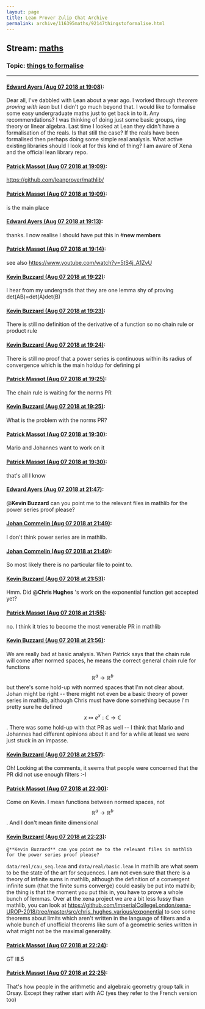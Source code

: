 ```yaml
---
layout: page
title: Lean Prover Zulip Chat Archive 
permalink: archive/116395maths/92147thingstoformalise.html
---
```


## Stream: [maths](index.html)
### Topic: [things to formalise](92147thingstoformalise.html)

---

#### [Edward Ayers (Aug 07 2018 at 19:08)](https://leanprover.zulipchat.com/#narrow/stream/116395-maths/topic/things%20to%20formalise/near/131056409):
Dear all, I've dabbled with Lean about a year ago. I worked through _theorem proving with lean_ but I didn't go much beyond that. I would like to formalise some easy undergraduate maths just to get back in to it. Any recommendations? I was thinking of doing just some basic groups, ring theory or linear algebra. Last time I looked at Lean they didn't have a formalisation of the reals. Is that still the case? If the reals have been formalised then perhaps doing some simple real analysis. What active existing libraries should I look at for this kind of thing? I am aware of Xena and the official lean library repo.

#### [Patrick Massot (Aug 07 2018 at 19:09)](https://leanprover.zulipchat.com/#narrow/stream/116395-maths/topic/things%20to%20formalise/near/131056440):
https://github.com/leanprover/mathlib/

#### [Patrick Massot (Aug 07 2018 at 19:09)](https://leanprover.zulipchat.com/#narrow/stream/116395-maths/topic/things%20to%20formalise/near/131056445):
is the main place

#### [Edward Ayers (Aug 07 2018 at 19:13)](https://leanprover.zulipchat.com/#narrow/stream/116395-maths/topic/things%20to%20formalise/near/131056659):
thanks. I now realise I should have put this in #**new members**

#### [Patrick Massot (Aug 07 2018 at 19:14)](https://leanprover.zulipchat.com/#narrow/stream/116395-maths/topic/things%20to%20formalise/near/131056737):
see also https://www.youtube.com/watch?v=5tS4j_A1ZvU

#### [Kevin Buzzard (Aug 07 2018 at 19:22)](https://leanprover.zulipchat.com/#narrow/stream/116395-maths/topic/things%20to%20formalise/near/131057164):
I hear from my undergrads that they are one lemma shy of proving det(AB)=det(A)det(B)

#### [Kevin Buzzard (Aug 07 2018 at 19:23)](https://leanprover.zulipchat.com/#narrow/stream/116395-maths/topic/things%20to%20formalise/near/131057204):
There is still no definition of the derivative of a function so no chain rule or product rule

#### [Kevin Buzzard (Aug 07 2018 at 19:24)](https://leanprover.zulipchat.com/#narrow/stream/116395-maths/topic/things%20to%20formalise/near/131057291):
There is still no proof that a power series is continuous within its radius of convergence which is the main holdup for defining pi

#### [Patrick Massot (Aug 07 2018 at 19:25)](https://leanprover.zulipchat.com/#narrow/stream/116395-maths/topic/things%20to%20formalise/near/131057313):
The chain rule is waiting for the norms PR

#### [Kevin Buzzard (Aug 07 2018 at 19:25)](https://leanprover.zulipchat.com/#narrow/stream/116395-maths/topic/things%20to%20formalise/near/131057343):
What is the problem with the norms PR?

#### [Patrick Massot (Aug 07 2018 at 19:30)](https://leanprover.zulipchat.com/#narrow/stream/116395-maths/topic/things%20to%20formalise/near/131057674):
Mario and Johannes want to work on it

#### [Patrick Massot (Aug 07 2018 at 19:30)](https://leanprover.zulipchat.com/#narrow/stream/116395-maths/topic/things%20to%20formalise/near/131057680):
that's all I know

#### [Edward Ayers (Aug 07 2018 at 21:47)](https://leanprover.zulipchat.com/#narrow/stream/116395-maths/topic/things%20to%20formalise/near/131065103):
@**Kevin Buzzard** can you point me to the relevant files in mathlib for the power series proof please?

#### [Johan Commelin (Aug 07 2018 at 21:49)](https://leanprover.zulipchat.com/#narrow/stream/116395-maths/topic/things%20to%20formalise/near/131065196):
I don't think power series are in mathlib.

#### [Johan Commelin (Aug 07 2018 at 21:49)](https://leanprover.zulipchat.com/#narrow/stream/116395-maths/topic/things%20to%20formalise/near/131065209):
So most likely there is no particular file to point to.

#### [Kevin Buzzard (Aug 07 2018 at 21:53)](https://leanprover.zulipchat.com/#narrow/stream/116395-maths/topic/things%20to%20formalise/near/131065405):
Hmm. Did @**Chris Hughes** 's work on the exponential function get accepted yet?

#### [Patrick Massot (Aug 07 2018 at 21:55)](https://leanprover.zulipchat.com/#narrow/stream/116395-maths/topic/things%20to%20formalise/near/131065515):
no. I think it tries to become the most venerable PR in mathlib

#### [Kevin Buzzard (Aug 07 2018 at 21:56)](https://leanprover.zulipchat.com/#narrow/stream/116395-maths/topic/things%20to%20formalise/near/131065602):
We are really bad at basic analysis. When Patrick says that the chain rule will come after normed spaces, he means the correct general chain rule for functions $$\mathbb{R}^a \to\mathbb{R}^b$$ but there's some hold-up with normed spaces that I'm not clear about. Johan might be right -- there might not even be a basic theory of power series in mathlib, although Chris must have done something because I'm pretty sure he defined $$x\mapsto e^x : \mathbb{C}\to\mathbb{C}$$. There was some hold-up with that PR as well -- I think that Mario and Johannes had different opinions about it and for a while at least we were just stuck in an impasse.

#### [Kevin Buzzard (Aug 07 2018 at 21:57)](https://leanprover.zulipchat.com/#narrow/stream/116395-maths/topic/things%20to%20formalise/near/131065666):
Oh! Looking at the comments, it seems that people were concerned that the PR did not use enough filters :-)

#### [Patrick Massot (Aug 07 2018 at 22:00)](https://leanprover.zulipchat.com/#narrow/stream/116395-maths/topic/things%20to%20formalise/near/131065875):
Come on Kevin. I mean functions between normed spaces, not  $$\mathbb{R}^a \to\mathbb{R}^b$$. And I don't mean finite dimensional

#### [Kevin Buzzard (Aug 07 2018 at 22:23)](https://leanprover.zulipchat.com/#narrow/stream/116395-maths/topic/things%20to%20formalise/near/131066937):
```quote
@**Kevin Buzzard** can you point me to the relevant files in mathlib for the power series proof please?
```
`data/real/cau_seq.lean` and `data/real/basic.lean` in mathlib are what seem to be the state of the art for sequences. I am not even sure that there is a theory of infinite sums in mathlib, although the definition of a convergent infinite sum (that the finite sums converge) could easily be put into mathlib; the thing is that the moment you put this in, you have to prove a whole bunch of lemmas. Over at the xena project we are a bit less fussy than mathlib, you can look at https://github.com/ImperialCollegeLondon/xena-UROP-2018/tree/master/src/chris_hughes_various/exponential to see some theorems about limits which aren't written in the language of filters and a whole bunch of unofficial theorems like sum of a geometric series written in what might not be the maximal generality.

#### [Patrick Massot (Aug 07 2018 at 22:24)](https://leanprover.zulipchat.com/#narrow/stream/116395-maths/topic/things%20to%20formalise/near/131066961):
GT III.5

#### [Patrick Massot (Aug 07 2018 at 22:25)](https://leanprover.zulipchat.com/#narrow/stream/116395-maths/topic/things%20to%20formalise/near/131067009):
That's how people in the arithmetic and algebraic geometry group talk in Orsay. Except they rather start with AC (yes they refer to the French version too)

